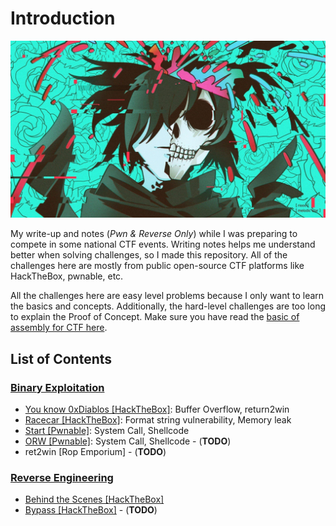 # Introduction
![alt](/img/background2.jpg)

My write-up and notes (*Pwn & Reverse Only*) while I was preparing to compete in some national CTF events. Writing notes helps me understand better when solving challenges, so I made this repository. All of the challenges here are mostly from public open-source CTF platforms like HackTheBox, pwnable, etc.

All the challenges here are easy level problems because I only want to learn the basics and concepts. Additionally, the hard-level challenges are too long to explain the Proof of Concept. Make sure you have read the [basic of assembly for CTF here](https://github.com/W-zrd/Learn-Low-Level-Assembly).


## List of Contents
### [**Binary Exploitation**](/binary-exploitation/README.md)
- [You know 0xDiablos [HackTheBox]](/binary-exploitation/README.md#you-know-0xdiablos): Buffer Overflow, return2win
- [Racecar [HackTheBox]](/binary-exploitation/README.md#racecar): Format string vulnerability, Memory leak
- [Start [Pwnable]](/binary-exploitation/README.md#orw): System Call, Shellcode
- [ORW [Pwnable]](/binary-exploitation/README.md#orw): System Call, Shellcode - (**TODO**)
- ret2win [Rop Emporium] - (**TODO**)

### [**Reverse Engineering**](/reverse-engineering/README.md)
- [Behind the Scenes [HackTheBox]](/reverse-engineering/README.md#behind-the-scenes)
- [Bypass [HackTheBox]](/reverse-engineering/) - (**TODO**)